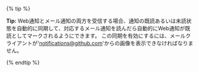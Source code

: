 {% tip %}

**Tip:** Web通知とメール通知の両方を受信する場合、通知の既読あるいは未読状態を自動的に同期して、対応するメール通知を読んだら自動的にWeb通知が既読としてマークされるようにできます。 この同期を有効にするには、メールクライアントが'notifications@github.com'からの画像を表示できなければなりません。

{% endtip %}

